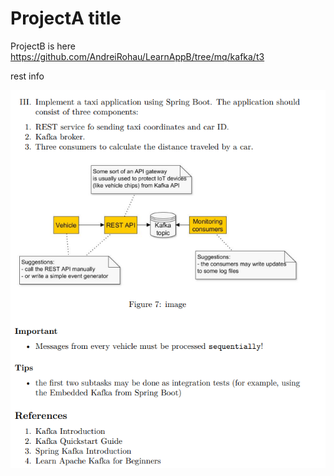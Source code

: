 # ProjectA title
ProjectB is here https://github.com/AndreiRohau/LearnAppB/tree/mq/kafka/t3

rest info

![](kafka-t3.png)